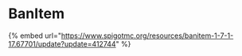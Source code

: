 # BanItem

{% embed url="https://www.spigotmc.org/resources/banitem-1-7-1-17.67701/update?update=412744" %}

